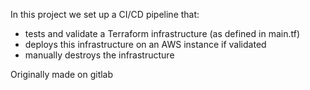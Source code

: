 In this project we set up a CI/CD pipeline that:
- tests and validate a Terraform infrastructure (as defined in main.tf)
- deploys this infrastructure on an AWS instance if validated
- manually destroys the infrastructure

Originally made on gitlab
